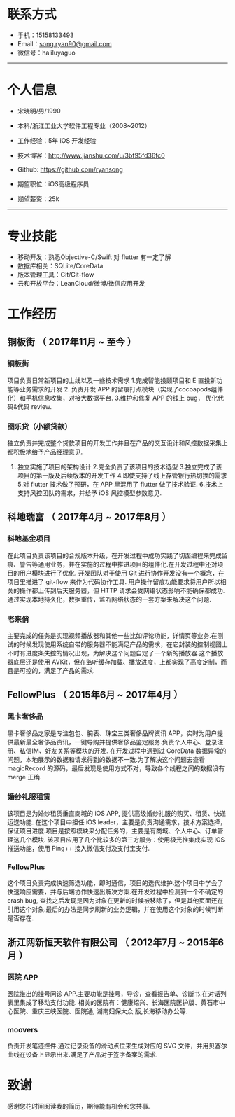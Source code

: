 # 联系方式

- 手机：15158133493
- Email：song.ryan90@gmail.com
- 微信号：haliluyaguo

---

# 个人信息

 - 宋晓明/男/1990 
 - 本科/浙江工业大学软件工程专业（2008~2012） 
 - 工作经验：5年 iOS 开发经验
 - 技术博客：http://www.jianshu.com/u/3bf95fd36fc0
 - Github: https://github.com/ryansong

 - 期望职位：iOS高级程序员
 - 期望薪资：25k

---

# 专业技能

- 移动开发：熟悉Objective-C/Swift 对 flutter 有一定了解
- 数据库相关：SQLite/CoreData
- 版本管理工具：Git/Git-flow
- 云和开放平台：LeanCloud/微博/微信应用开发

# 工作经历

## 铜板街 （ 2017年11月 ~ 至今 ）

### 铜板街
项目负责日常新项目的上线以及一些技术需求
1.完成智能投顾项目和 E 直投新功能等业务需求的开发 
2. 负责开发 APP 的留痕打点模块（实现了cocoapods组件化）和手机信息收集，对接大数据平台.
3.维护和修复 APP 的线上 bug， 优化代码&代码 review.

### 图乐贷（小额贷款）
独立负责并完成整个贷款项目的开发工作并且在产品的交互设计和风控数据采集上都积极地给予产品经理意见.
1. 独立实施了项目的架构设计 
2.完全负责了该项目的技术选型 
3.独立完成了该项目的第一版及后续版本的开发工作 
4.即使支持了线上存管银行热切换的需求 
5.对 flutter 技术做了预研，在 APP 里混用了 flutter 做了技术验证. 
6.技术上支持风控团队的需求，并给予 iOS 风控模型参数意见.

## 科地瑞富 （ 2017年4月 ~ 2017年8月 ）

### 科地基金项目 
在此项目负责该项目的合规版本升级，在开发过程中成功实践了切面编程来完成留痕、警告等通用业务，并在实施的过程中推进项目的组件化.在开发过程中还对项目的用户模块进行了优化.
开发团队对于使用 Git 进行协作开发没有一个概念，在项目里推进了 git-flow 来作为代码协作工具.
用户操作留痕功能要求将用户所以相关的操作都上传到后天服务器，但 HTTP 请求会受网络状态影响不能确保都成功.通过实现本地持久化，数据重传，监听网络状态的一套方案来解决这个问题.

### 老来俏

主要完成的任务是实现视频播放器和其他一些比如评论功能，详情页等业务.在测试的时候发现使用系统自带的服务器不能满足产品的需求，在它封装的控制视图上不时有进度条失控的情况出现，为解决这个问题自定了一个新的播放器.这个播放器底层还是使用 AVKit，但在监听缓存加载、播放进度，上都实现了高度定制，而且是可控的，满足了产品的需求.

## FellowPlus （ 2015年6月 ~ 2017年4月 ）
### 黑卡奢侈品
黑卡奢侈品之家是专注包包、腕表、珠宝三类奢侈品牌资讯 APP，实时为用户提供最新最全奢侈品资讯，一键导购并提供奢侈品鉴定服务.负责个人中心、登录注册、私信IM、好友关系等模块的开发.
在开发过程中遇到过 CoreData 数据异常的问题，本地展示的数据和请求得到的数据不一致.为了解决这个问题去查看 magicRecord 的源码，最后发现是使用方式不对，导致各个线程之间的数据没有 merge 正确.

### 婚纱礼服租赁
该项目是为婚纱租赁垂直商城的 iOS APP, 提供高级婚纱礼服的购买、租赁、快递运送功能.
在这个项目中担任 iOS leader，主要是负责沟通需求，技术方案选择，保证项目进度.项目是按照模块来分配任务的，主要是有商城、个人中心、订单管理这几个模块.
该项目应用了几个比较多的第三方服务：使用极光推集成实现 iOS 推送功能，使用 Ping++ 接入微信支付及支付宝支付.


### FellowPlus
这个项目负责完成快速筛选功能，即时通信，项目的迭代维护.这个项目中学会了快速响应需要，并与后端协作快速出解决方案.在开发过程中检测到一个不确定的 crash bug, 查找之后发现是因为对象在更新的时候被移除了，但是其他页面还在引用这个对象.最后的办法是同步刷新的业务逻辑，并在使用这个对象的时候判断是否存在.

## 浙江网新恒天软件有限公司 （ 2012年7月 ~ 2015年6月 ）
### 医院 APP
医院推出的挂号问诊 APP.主要功能是挂号，导诊，查看报告单、诊断书.在对话列表里集成了移动支付功能.
相关的医院有：健康绍兴、长海医院医护版、黄石市中心医院、重庆三峡医院、医院通, 湖南妇保大众
版,长海移动办公等.

### moovers
负责开发笔迹控件.通过记录设备的滑动点位来生成对应的 SVG 文件，并用贝塞尔曲线在设备上显示出来.满足了产品对于签字备案的需求.





# 致谢
感谢您花时间阅读我的简历，期待能有机会和您共事.


